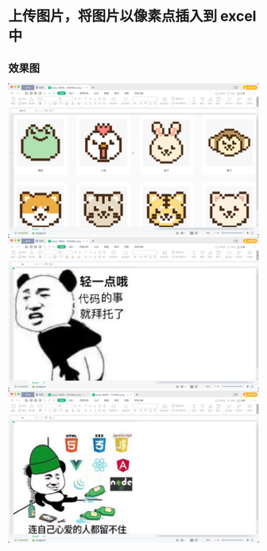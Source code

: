 # 上传图片，将图片以像素点插入到 excel 中

## 效果图

![img](screenshots/WX20230531-171143@2x.png)
![img](screenshots/WX20230531-171722@2x.png)
![img](screenshots/WX20230531-171841@2x.png)
